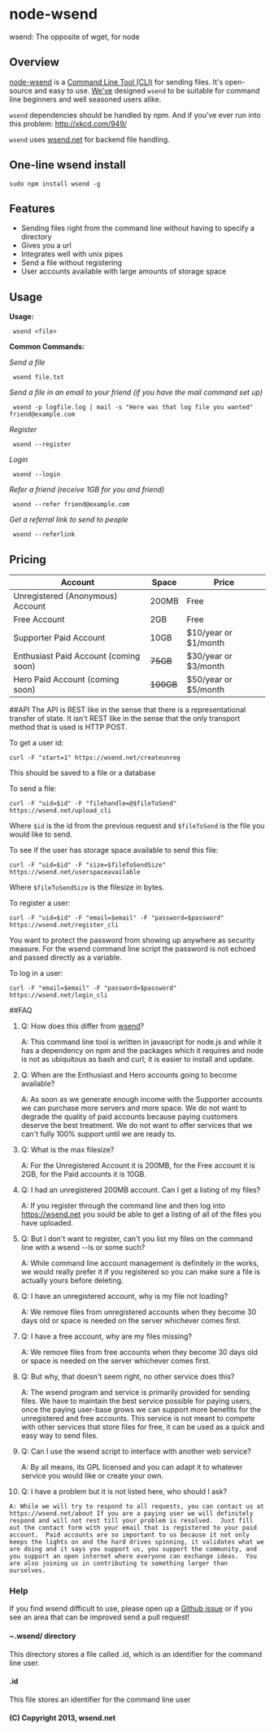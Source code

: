 node-wsend
==========

wsend: The opposite of wget, for node

## Overview

[node-wsend](https://github.com/abemassry/node-wsend) is a [Command Line Tool (CLI)](http://en.wikipedia.org/wiki/Command-line_interface) for sending files. It's open-source and easy to use. [We've](http://massindustries.org) designed `wsend` to be suitable for command line beginners and well seasoned users alike.

`wsend` dependencies should be handled by npm. And if you've ever run into this problem: http://xkcd.com/949/

`wsend` uses [wsend.net](https://wsend.net) for backend file handling.

## One-line wsend install

    sudo npm install wsend -g

## Features

 - Sending files right from the command line without having to specify a directory
 - Gives you a url
 - Integrates well with unix pipes
 - Send a file without registering
 - User accounts available with large amounts of storage space

## Usage

   **Usage:**
   
     wsend <file>
   
   **Common Commands:**

   *Send a file*

     wsend file.txt

   *Send a file in an email to your friend (if you have the mail command set up)*

     wsend -p logfile.log | mail -s "Here was that log file you wanted" friend@example.com

   *Register*

     wsend --register

   *Login*
   
     wsend --login
   
   *Refer a friend (receive 1GB for you and friend)*
   
     wsend --refer friend@example.com

   *Get a referral link to send to people*
   
     wsend --referlink
     

## Pricing 

| Account                               | Space     | Price                |
|---------------------------------------|-----------|----------------------|
| Unregistered (Anonymous) Account      | 200MB     | Free                 |
| Free Account                          | 2GB       | Free                 |
| Supporter Paid Account                | 10GB      | $10/year or $1/month |
| Enthusiast Paid Account (coming soon) | ~~75GB~~  | $30/year or $3/month |
| Hero Paid Account (coming soon)       | ~~100GB~~ | $50/year or $5/month |
 

##API
The API is REST like in the sense that there is a representational transfer of state.  It isn't REST like in the sense that the only transport method that is used is HTTP POST.

To get a user id:

    curl -F "start=1" https://wsend.net/createunreg
    
This should be saved to a file or a database

To send a file:

    curl -F "uid=$id" -F "filehandle=@$fileToSend" https://wsend.net/upload_cli
    
Where `$id` is the id from the previous request and `$fileToSend` is the file you would like to send.

To see if the user has storage space available to send this file:

	curl -F "uid=$id" -F "size=$fileToSendSize" https://wsend.net/userspaceavailable
    

Where `$fileToSendSize` is the filesize in bytes.

To register a user:

	curl -F "uid=$id" -F "email=$email" -F "password=$password" https://wsend.net/register_cli
    
You want to protect the password from showing up anywhere as security measure.  For the wsend command line script the password is not echoed and passed directly as a variable.

To log in a user:

	curl -F "email=$email" -F "password=$password" https://wsend.net/login_cli
    

##FAQ

 1. Q: How does this differ from [wsend](https://github.com/abemassry/wsend)?
 
 	A: This command line tool is written in javascript for node.js and while it has a dependency on npm and the packages which it requires and node is not as ubiquitous as bash and curl; it is easier to install and update.


 2. Q: When are the Enthusiast and Hero accounts going to become available?
 
 	A: As soon as we generate enough income with the Supporter accounts we can purchase more servers and more space.  We do not want to degrade the quality of paid accounts because paying customers deserve the best treatment.  We do not want to offer services that we can't fully 100% support until we are ready to.

 3. Q: What is the max filesize?

 	A: For the Unregistered Account it is 200MB, for the Free account it is 2GB, for the Paid accounts it is 10GB.
 
 4. Q: I had an unregistered 200MB account.  Can I get a listing of my files?
 
	A:  If you register through the command line and then log into https://wsend.net you sould be able to get a listing of all of the files you have uploaded.

 5. Q: But I don't want to register, can't you list my files on the command line with a wsend --ls or some such?
 
 	A: While command line account management is definitely in the works, we would really prefer it if you registered so you can make sure a file is actually yours before deleting.

 6. Q: I have an unregistered account, why is my file not loading?

	A: We remove files from unregistered accounts when they become 30 days old or space is needed on the server whichever comes first.

 7. Q: I have a free account, why are my files missing?

	A: We remove files from free accounts when they become 30 days old or space is needed on the server whichever comes first.

 8. Q: But why, that doesn't seem right, no other service does this?

	A: The wsend program and service is primarily provided for sending files. We have to maintain the best service possible for paying users, once the paying user-base grows we can support more benefits for the unregistered and free accounts.  This service is not meant to compete with other services that store files for free, it can be used as a quick and easy way to send files.

 9. Q: Can I use the wsend script to interface with another web service?

	A: By all means, its GPL licensed and you can adapt it to whatever service you would like or create your own.

 10. Q: I have a problem but it is not listed here, who should I ask?

	A: While we will try to respond to all requests, you can contact us at https://wsend.net/about If you are a paying user we will definitely respond and will not rest till your problem is resolved.  Just fill out the contact form with your email that is registered to your paid account.  Paid accounts are so important to us because it not only keeps the lights on and the hard drives spinning, it validates what we are doing and it says you support us, you support the community, and you support an open internet where everyone can exchange ideas.  You are also joining us in contributing to something larger than ourselves.

	

### Help

If you find wsend difficult to use, please open up a [Github issue](https://github.com/abemassry/node-wsend/issues) or if you see an area that can be improved send a pull request! 

#### ~.wsend/ directory

This directory stores a file called .id, which is an identifier for the command line user.

#### .id

This file stores an identifier for the command line user


#### (C) Copyright 2013, wsend.net
